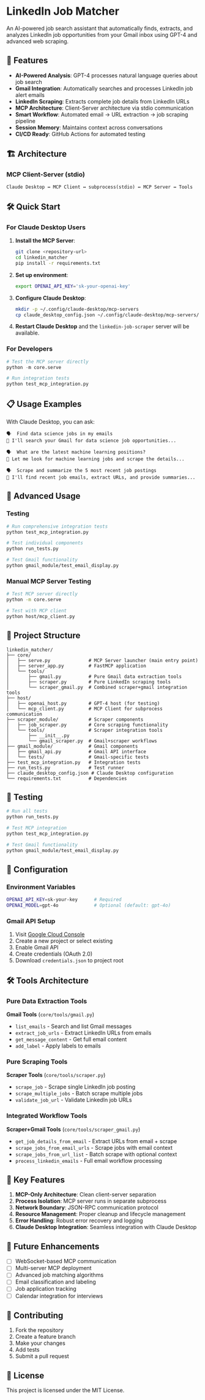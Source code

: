 # LinkedIn Job Matcher

An AI-powered job search assistant that automatically finds, extracts, and analyzes LinkedIn job opportunities from your Gmail inbox using GPT-4 and advanced web scraping.

## 🚀 Features

- **AI-Powered Analysis**: GPT-4 processes natural language queries about job search
- **Gmail Integration**: Automatically searches and processes LinkedIn job alert emails  
- **LinkedIn Scraping**: Extracts complete job details from LinkedIn URLs
- **MCP Architecture**: Client-Server architecture via stdio communication
- **Smart Workflow**: Automated email → URL extraction → job scraping pipeline
- **Session Memory**: Maintains context across conversations
- **CI/CD Ready**: GitHub Actions for automated testing

## 🏗️ Architecture

### MCP Client-Server (stdio)
```
Claude Desktop ↔ MCP Client ↔ subprocess(stdio) ↔ MCP Server ↔ Tools
```

## 🛠️ Quick Start

### For Claude Desktop Users

1. **Install the MCP Server**:
   ```bash
   git clone <repository-url>
   cd linkedin_matcher
   pip install -r requirements.txt
   ```

2. **Set up environment**:
   ```bash
   export OPENAI_API_KEY='sk-your-openai-key'
   ```

3. **Configure Claude Desktop**:
   ```bash
   mkdir -p ~/.config/claude-desktop/mcp-servers
   cp claude_desktop_config.json ~/.config/claude-desktop/mcp-servers/
   ```

4. **Restart Claude Desktop** and the `linkedin-job-scraper` server will be available.

### For Developers

```python
# Test the MCP server directly
python -m core.serve

# Run integration tests
python test_mcp_integration.py
```

## 📋 Usage Examples

With Claude Desktop, you can ask:

```
🗣️  Find data science jobs in my emails
🤖 I'll search your Gmail for data science job opportunities...

🗣️  What are the latest machine learning positions?
🤖 Let me look for machine learning jobs and scrape the details...

🗣️  Scrape and summarize the 5 most recent job postings
🤖 I'll find recent job emails, extract URLs, and provide summaries...
```

## 🔧 Advanced Usage

### Testing

```bash
# Run comprehensive integration tests
python test_mcp_integration.py

# Test individual components
python run_tests.py

# Test Gmail functionality
python gmail_module/test_email_display.py
```

### Manual MCP Server Testing

```bash
# Test MCP server directly
python -m core.serve

# Test with MCP client
python host/mcp_client.py
```

## 📁 Project Structure

```
linkedin_matcher/
├── core/
│   ├── serve.py              # MCP Server launcher (main entry point)
│   ├── server_app.py         # FastMCP application
│   └── tools/
│       ├── gmail.py          # Pure Gmail data extraction tools
│       ├── scraper.py        # Pure LinkedIn scraping tools
│       └── scraper_gmail.py  # Combined scraper+gmail integration tools
├── host/
│   ├── openai_host.py        # GPT-4 host (for testing)
│   └── mcp_client.py         # MCP Client for subprocess communication
├── scraper_module/           # Scraper components
│   ├── job_scraper.py        # Core scraping functionality
│   └── tools/                # Scraper integration tools
│       ├── __init__.py
│       └── gmail_scraper.py  # Gmail+scraper workflows
├── gmail_module/             # Gmail components
│   ├── gmail_api.py          # Gmail API interface
│   └── tests/                # Gmail-specific tests
├── test_mcp_integration.py   # Integration tests
├── run_tests.py              # Test runner
├── claude_desktop_config.json # Claude Desktop configuration
└── requirements.txt          # Dependencies
```

## 🧪 Testing

```bash
# Run all tests
python run_tests.py

# Test MCP integration
python test_mcp_integration.py

# Test Gmail functionality
python gmail_module/test_email_display.py
```

## 🔧 Configuration

### Environment Variables
```bash
OPENAI_API_KEY=sk-your-key      # Required
OPENAI_MODEL=gpt-4o             # Optional (default: gpt-4o)
```

### Gmail API Setup
1. Visit [Google Cloud Console](https://console.cloud.google.com)
2. Create a new project or select existing
3. Enable Gmail API
4. Create credentials (OAuth 2.0)
5. Download `credentials.json` to project root

## 🛠️ Tools Architecture

### Pure Data Extraction Tools
**Gmail Tools** (`core/tools/gmail.py`)
- `list_emails` - Search and list Gmail messages
- `extract_job_urls` - Extract LinkedIn URLs from emails
- `get_message_content` - Get full email content
- `add_label` - Apply labels to emails

### Pure Scraping Tools  
**Scraper Tools** (`core/tools/scraper.py`)
- `scrape_job` - Scrape single LinkedIn job posting
- `scrape_multiple_jobs` - Batch scrape multiple jobs
- `validate_job_url` - Validate LinkedIn job URLs

### Integrated Workflow Tools
**Scraper+Gmail Tools** (`core/tools/scraper_gmail.py`)
- `get_job_details_from_email` - Extract URLs from email + scrape
- `scrape_jobs_from_email_urls` - Scrape jobs with email context
- `scrape_jobs_from_url_list` - Batch scrape with optional context
- `process_linkedin_emails` - Full email workflow processing

## 🎯 Key Features

1. **MCP-Only Architecture**: Clean client-server separation
2. **Process Isolation**: MCP server runs in separate subprocess
3. **Network Boundary**: JSON-RPC communication protocol
4. **Resource Management**: Proper cleanup and lifecycle management
5. **Error Handling**: Robust error recovery and logging
6. **Claude Desktop Integration**: Seamless integration with Claude Desktop

## 🔮 Future Enhancements

- [ ] WebSocket-based MCP communication
- [ ] Multi-server MCP deployment
- [ ] Advanced job matching algorithms
- [ ] Email classification and labeling
- [ ] Job application tracking
- [ ] Calendar integration for interviews

## 🤝 Contributing

1. Fork the repository
2. Create a feature branch
3. Make your changes
4. Add tests
5. Submit a pull request

## 📝 License

This project is licensed under the MIT License.